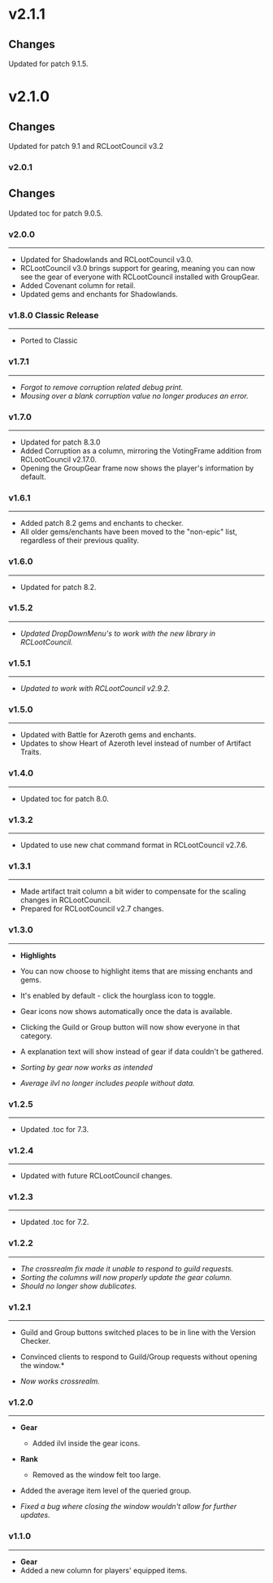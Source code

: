 # v2.1.1

## Changes

Updated for patch 9.1.5.

# v2.1.0

## Changes

Updated for patch 9.1 and RCLootCouncil v3.2
### v2.0.1

## Changes 

Updated toc for patch 9.0.5.
### v2.0.0
---
* Updated for Shadowlands and RCLootCouncil v3.0.
* RCLootCouncil v3.0 brings support for gearing, meaning you can now see the gear of everyone with RCLootCouncil installed with GroupGear.
* Added Covenant column for retail.
* Updated gems and enchants for Shadowlands.

### v1.8.0 Classic Release
---
* Ported to Classic


### v1.7.1
---
* *Forgot to remove corruption related debug print.*
* *Mousing over a blank corruption value no longer produces an error.*


### v1.7.0
---
* Updated for patch 8.3.0
* Added Corruption as a column, mirroring the VotingFrame addition from RCLootCouncil v2.17.0.
* Opening the GroupGear frame now shows the player's information by default.

### v1.6.1
---
* Added patch 8.2 gems and enchants to checker.
* All older gems/enchants have been moved to the "non-epic" list, regardless of their previous quality.


### v1.6.0
---
* Updated for patch 8.2.


### v1.5.2
---
* *Updated DropDownMenu's to work with the new library in RCLootCouncil.*


### v1.5.1
---
* *Updated to work with RCLootCouncil v2.9.2.*


### v1.5.0
---
* Updated with Battle for Azeroth gems and enchants.
* Updates to show Heart of Azeroth level instead of number of Artifact Traits.

### v1.4.0
---
* Updated toc for patch 8.0.


### v1.3.2
---
* Updated to use new chat command format in RCLootCouncil v2.7.6.


### v1.3.1
---
* Made artifact trait column a bit wider to compensate for the scaling changes in RCLootCouncil.
* Prepared for RCLootCouncil v2.7 changes.


### v1.3.0
---
* **Highlights**
* You can now choose to highlight items that are missing enchants and gems.
* It's enabled by default - click the hourglass icon to toggle.

* Gear icons now shows automatically once the data is available.
* Clicking the Guild or Group button will now show everyone in that category.
* A explanation text will show instead of gear if data couldn't be gathered.

* *Sorting by gear now works as intended*
* *Average ilvl no longer includes people without data.*

### v1.2.5
---
* Updated .toc for 7.3.


### v1.2.4
---
* Updated with future RCLootCouncil changes.

### v1.2.3
---
* Updated .toc for 7.2.


### v1.2.2
---
* *The crossrealm fix made it unable to respond to guild requests.*
* *Sorting the columns will now properly update the gear column.*
* *Should no longer show dublicates.*

### v1.2.1
---
* Guild and Group buttons switched places to be in line with the Version Checker.
* Convinced clients to respond to Guild/Group requests without opening the window.*

* *Now works crossrealm.*


### v1.2.0
---
* **Gear**
  * Added ilvl inside the gear icons.


* **Rank**
  * Removed as the window felt too large.


* Added the average item level of the queried group.

* *Fixed a bug where closing the window wouldn't allow for further updates.*


### v1.1.0
---
* **Gear**
 * Added a new column for players' equipped items.
